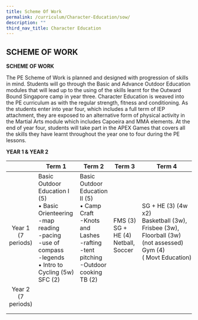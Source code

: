 ```yaml
---
title: Scheme Of Work
permalink: /curriculum/Character-Education/sow/
description: ""
third_nav_title: Character Education
---
```

## SCHEME OF WORK

**SCHEME OF WORK**

The PE Scheme of Work is planned and designed with progression of skills in mind. Students will go through the Basic and Advance Outdoor Education modules that will lead up to the using of the skills learnt for the Outward Bound Singapore camp in year three. Character Education is weaved into the PE curriculum as with the regular strength, fitness and conditioning. As the students enter into year four, which includes a full term of IEP attachment, they are exposed to an alternative form of physical activity in the Martial Arts module which includes Capoeira and MMA elements. At the end of year four, students will take part in the APEX Games that covers all the skills they have learnt throughout the year one to four during the PE lessons.

**YEAR 1 & YEAR 2**

|   | Term 1  | Term 2  | Term 3  | Term 4  |
|:-:|---|---|---|---|
| <br><br>Year 1<br>(7 periods)  | Basic Outdoor Education I (5)<br>• Basic Orienteering<br>\-map reading<br>\-pacing<br>\-use of compass<br>\-legends<br>• Intro to Cycling (5w)<br>SFC (2)  | Basic Outdoor Education II (5)<br>• Camp Craft<br>\-Knots and Lashes<br>\-rafting<br>\-tent pitching<br>\-Outdoor cooking<br>TB (2)  | <br><br>FMS (3)<br>SG + HE (4)<br>Netball, Soccer  | <br>SG + HE (3) (4w x2)<br>Basketball (3w), <br>Frisbee (3w),<br>Floorball (3w)<br>(not assessed)<br>Gym (4)( Movt Education)  |
| Year 2<br>(7 periods)  |   |   |   |   |
|   |   |   |   |   |
|   |   |   |   |   |
